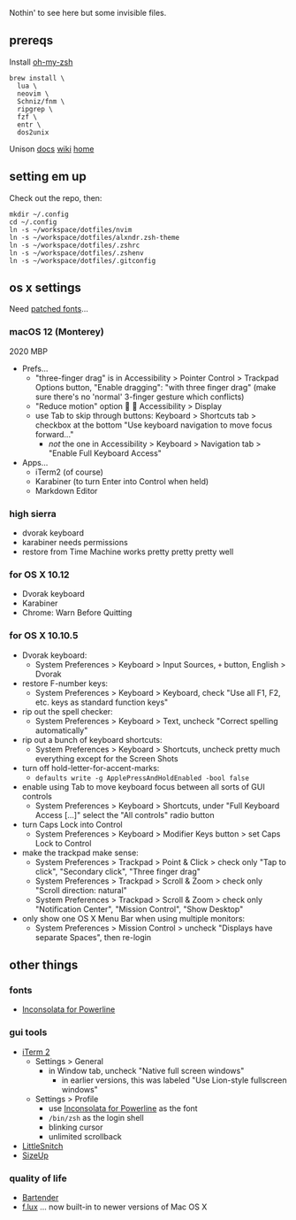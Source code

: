 Nothin' to see here but some invisible files.

## prereqs

Install [oh-my-zsh]

    brew install \
      lua \
      neovim \
      Schniz/fnm \
      ripgrep \
      fzf \
      entr \
      dos2unix

Unison
[docs](https://www.cis.upenn.edu/~bcpierce/unison/download/releases/stable/unison-manual.html#mountpoints)
[wiki](https://alliance.seas.upenn.edu/~bcpierce/wiki/index.php)
[home](https://www.cis.upenn.edu/~bcpierce/unison/)


## setting em up

Check out the repo, then:

    mkdir ~/.config
    cd ~/.config
    ln -s ~/workspace/dotfiles/nvim
    ln -s ~/workspace/dotfiles/alxndr.zsh-theme
    ln -s ~/workspace/dotfiles/.zshrc
    ln -s ~/workspace/dotfiles/.zshenv
    ln -s ~/workspace/dotfiles/.gitconfig


## os x settings

Need [patched fonts](https://www.nerdfonts.com/font-downloads)...

### macOS 12 (Monterey)

2020 MBP

* Prefs...
  * "three-finger drag" is in Accessibility > Pointer Control > Trackpad Options button, "Enable dragging": "with three finger drag" (make sure there's no 'normal' 3-finger gesture which conflicts)
  * "Reduce motion" option 🎉 🍾  Accessibility > Display
  * use Tab to skip through buttons: Keyboard > Shortcuts tab > checkbox at the bottom "Use keyboard navigation to move focus forward..."
    * _not_ the one in Accessibility > Keyboard > Navigation tab > "Enable Full Keyboard Access"
* Apps...
  * iTerm2 (of course)
  * Karabiner (to turn Enter into Control when held)
  * Markdown Editor


### high sierra

* dvorak keyboard
* karabiner needs permissions
* restore from Time Machine works pretty pretty pretty well


### for OS X 10.12

* Dvorak keyboard
* Karabiner
* Chrome: Warn Before Quitting


### for OS X 10.10.5

* Dvorak keyboard:
  * System Preferences > Keyboard > Input Sources, `+` button, English > Dvorak
* restore F-number keys:
  * System Preferences > Keyboard > Keyboard, check "Use all F1, F2, etc. keys as standard function keys"
* rip out the spell checker:
  * System Preferences > Keyboard > Text, uncheck "Correct spelling automatically"
* rip out a bunch of keyboard shortcuts:
  * System Preferences > Keyboard > Shortcuts, uncheck pretty much everything except for the Screen Shots
* turn off hold-letter-for-accent-marks:
  * `defaults write -g ApplePressAndHoldEnabled -bool false`
* enable using Tab to move keyboard focus between all sorts of GUI controls
  * System Preferences > Keyboard > Shortcuts, under "Full Keyboard Access […]" select the "All controls" radio button
* turn Caps Lock into Control
  * System Preferences > Keyboard > Modifier Keys button > set Caps Lock to Control
* make the trackpad make sense:
  * System Preferences > Trackpad > Point & Click > check only "Tap to click", "Secondary click", "Three finger drag"
  * System Preferences > Trackpad > Scroll & Zoom > check only "Scroll direction: natural"
  * System Preferences > Trackpad > Scroll & Zoom > check only "Notification Center", "Mission Control", "Show Desktop"
* only show one OS X Menu Bar when using multiple monitors:
  * System Preferences > Mission Control > uncheck "Displays have separate Spaces", then re-login


## other things

### fonts

* [Inconsolata for Powerline][inconsolata]


### gui tools

* [iTerm 2][iterm2]
  * Settings > General
    * in Window tab, uncheck "Native full screen windows"
      * in earlier versions, this was labeled "Use Lion-style fullscreen windows"
  * Settings > Profile
    * use [Inconsolata for Powerline][inconsolata] as the font
    * `/bin/zsh` as the login shell
    * blinking cursor
    * unlimited scrollback
* [LittleSnitch][little-snitch]
* [SizeUp][sizeup]


### quality of life

* [Bartender][bartender]
* [f.lux][flux] ... now built-in to newer versions of Mac OS X


[bartender]: http://www.macbartender.com/
[flux]: https://justgetflux.com/
[inconsolata]: https://github.com/powerline/fonts/tree/master/Inconsolata
[iterm2]: https://www.iterm2.com/
[little-snitch]: https://www.obdev.at/products/littlesnitch/index.html
[oh-my-zsh]: https://ohmyz.sh
[sizeup]: http://www.irradiatedsoftware.com/sizeup/
[Schniz/fnm]: https://github.com/Schniz/fnm
